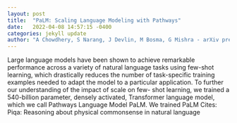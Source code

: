 ```yaml
---
layout: post
title:  "PaLM: Scaling Language Modeling with Pathways"
date:   2022-04-08 14:57:15 -0400
categories: jekyll update
author: "A Chowdhery, S Narang, J Devlin, M Bosma, G Mishra - arXiv preprint arXiv , 2022"
---
```

Large language models have been shown to achieve remarkable performance across a variety of natural language tasks using few-shot learning, which drastically reduces the number of task-specific training examples needed to adapt the model to a particular application. To further our understanding of the impact of scale on few- shot learning, we trained a 540-billion parameter, densely activated, Transformer language model, which we call Pathways Language Model PaLM. We trained PaLM Cites: Piqa: Reasoning about physical commonsense in natural language